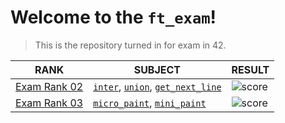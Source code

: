 # Welcome to the `ft_exam`! 
> This is the repository turned in for exam in 42.

| RANK | SUBJECT | RESULT |
| - | - | - |
| [Exam Rank 02](https://github.com/kohyounghwan/ft_exam/tree/master/Exam%20Rank%2002) | [`inter`](https://github.com/kohyounghwan/ft_exam/tree/master/Exam%20Rank%2002/inter), [`union`](https://github.com/kohyounghwan/ft_exam/tree/master/Exam%20Rank%2002/union), [`get_next_line`](https://github.com/kohyounghwan/ft_exam/tree/master/Exam%20Rank%2002/get_next_line) | ![score](https://img.shields.io/badge/100/100-5cb85c?style=for-the-badge) |
| [Exam Rank 03](https://github.com/kohyounghwan/ft_exam/tree/master/Exam%20Rank%2003) | [`micro_paint`](https://github.com/kohyounghwan/ft_exam/tree/master/Exam%20Rank%2003/micro_paint), [`mini_paint`](https://github.com/kohyounghwan/ft_exam/tree/master/Exam%20Rank%2003/mini_paint) | ![score](https://img.shields.io/badge/100/100-5cb85c?style=for-the-badge) |
